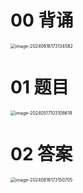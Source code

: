 # 00 背诵

<img src="https://cvp.oss-cn-shanghai.aliyuncs.com/picgo/202406161731827.png" alt="image-20240616173134582" style="zoom:50%;" />



# 01 题目 

<img src="https://cvp.oss-cn-shanghai.aliyuncs.com/picgo/202405171031687.png" alt="image-20240517103108619" style="zoom:50%;" />

# 02 答案

<img src="https://cvp.oss-cn-shanghai.aliyuncs.com/picgo/202406161731928.png" alt="image-20240616173150705" style="zoom:50%;" />
